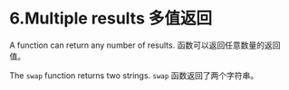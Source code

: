 

6.Multiple results 多值返回
======

A function can return any number of results.
函数可以返回任意数量的返回值。

The `swap` function returns two strings.
`swap` 函数返回了两个字符串。


